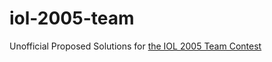 # iol-2005-team

Unofficial Proposed Solutions for [the IOL 2005 Team Contest](https://ioling.org/problems/2005/t1/)
